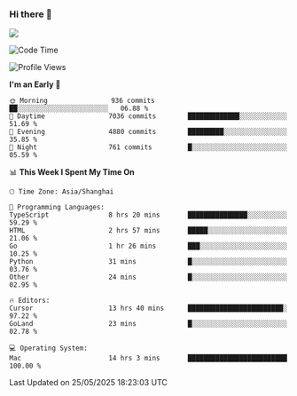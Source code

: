 ### Hi there 👋

<!--
**JJAYCHEN1e/jjaychen1e** is a ✨ _special_ ✨ repository because its `README.md` (this file) appears on your GitHub profile.

Here are some ideas to get you started:

- 🔭 I’m currently working on ...
- 🌱 I’m currently learning ...
- 👯 I’m looking to collaborate on ...
- 🤔 I’m looking for help with ...
- 💬 Ask me about ...
- 📫 How to reach me: ...
- 😄 Pronouns: ...
- ⚡ Fun fact: ...
-->

[![](https://github-readme-stats.vercel.app/api?username=jjaychen1e&show_icons=true)](https://github.com/jjaychen1e/github-readme-stats?count_private=true)

<!--START_SECTION:waka-->
![Code Time](http://img.shields.io/badge/Code%20Time-2%2C013%20hrs%2036%20mins-blue)

![Profile Views](http://img.shields.io/badge/Profile%20Views-4-blue)

**I'm an Early 🐤** 

```text
🌞 Morning                936 commits         ██░░░░░░░░░░░░░░░░░░░░░░░   06.88 % 
🌆 Daytime                7036 commits        █████████████░░░░░░░░░░░░   51.69 % 
🌃 Evening                4880 commits        █████████░░░░░░░░░░░░░░░░   35.85 % 
🌙 Night                  761 commits         █░░░░░░░░░░░░░░░░░░░░░░░░   05.59 % 
```


📊 **This Week I Spent My Time On** 

```text
🕑︎ Time Zone: Asia/Shanghai

💬 Programming Languages: 
TypeScript               8 hrs 20 mins       ███████████████░░░░░░░░░░   59.29 % 
HTML                     2 hrs 57 mins       █████░░░░░░░░░░░░░░░░░░░░   21.06 % 
Go                       1 hr 26 mins        ███░░░░░░░░░░░░░░░░░░░░░░   10.25 % 
Python                   31 mins             █░░░░░░░░░░░░░░░░░░░░░░░░   03.76 % 
Other                    24 mins             █░░░░░░░░░░░░░░░░░░░░░░░░   02.95 % 

🔥 Editors: 
Cursor                   13 hrs 40 mins      ████████████████████████░   97.22 % 
GoLand                   23 mins             █░░░░░░░░░░░░░░░░░░░░░░░░   02.78 % 

💻 Operating System: 
Mac                      14 hrs 3 mins       █████████████████████████   100.00 % 
```


 Last Updated on 25/05/2025 18:23:03 UTC
<!--END_SECTION:waka-->
